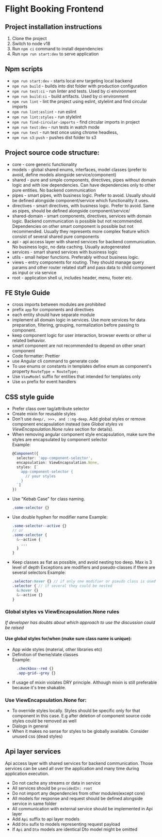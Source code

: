 # Flight Booking Frontend

## Project installation instructions

1. Clone the project
1. Switch to node v18
1. Run `npm ci` command to install dependencies
1. Run `npm run start:dev` to serve application

## Npm scripts

- `npm run start:dev` - starts local env targeting local backend
- `npm run build` - builds into dist folder with production configuration
- `npm run test:ci` - run linter and tests. Used by ci environment
- `npm run build:ci` - build artifacts. Used by ci environment
- `npm run lint` - lint the project using eslint, stylelint and find circular imports
- `npm run lint:eslint` - run eslint
- `npm run lint:styles` - run stylelint
- `npm run find-circular-imports` - find circular imports in project
- `npm run test:dev` - run tests in watch mode
- `npm run test` - run test once using chrome headless,
- `npm run s3:push` - pushes dist folder to s3

## Project source code structure:

- core - core generic functionality
- models - global shared enums, interfaces, model classes (prefer to avoid, define models alongside service/component)
- shared - pure and simple components, directives, pipes without domain logic and with low dependencies. Can have dependencies only to other pure entities. No backend communication
- pipes - smart pipes, with business logic. Prefer to avoid. Usually should be defined alongside component/service which functionality it uses.
- directives - smart directives, with business logic. Prefer to avoid. Same as pipes, should be defined alongside component/service/
- shared-domain - smart components, directives, services with domain logic. Backend communication is possible but not recommended. Dependencies on other smart component is possible but not recommended. Usually they represents more complex feature which consist of several shared pure components
- api - api access layer with shared services for backend communication. No business logic, no data caching. Usually autogenerated
- services - smart shared services with business logic
- utils - small helper functions. Preferably without business logic.
- views - entry components for routing. They should manage query params and other router related staff and pass data to child component as input or via service
- root - application shell ui, includes header, menu, footer etc.

## FE Style Guide

- cross imports between modules are prohibited
- prefix `app` for components and directives
- each entity should have separate module
- implement all domain logic in services. Use more services for data preparation, filtering, grouping, normalization before passing to component.
- keep component logic for user interaction, browser events or other ui related behavior.
- smart component are not recommended to depend on other smart component
- Code formatter: Prettier
- use Angular cli command to generate code
- To use enums or constants in templates define enum as component's property `RouteType = RouteType;`
- Use `ViewModel` suffix for entities that intended for templates only
- Use `on` prefix for event handlers

## CSS style guide
- Prefer class over tag/attribute selector
- Create mixin for reusable styles
- Don't use `deep/, >>>, and ::ng-deep`. Add global styles or remove component encapsulation instead (see *Global styles vs ViewEncapsulation.None rules* section for details).
- When removing angular component style encapsulation, make sure the styles are encapsulated by component selector  
  Example:  
  ```typescript
  @Component({
    selector: 'app-component-selector',
    encapsulation: ViewEncapsulation.None,
    styles: [`
      app-component-selector {
        // your styles
      }
    `]
  })
  ```
- Use "Kebab Case" for class naming.
  ```scss
  .some-selector {}
  ```
- Use double hyphen for modifier name
  Example:  
  ```scss
  .some-selector--active {}
  // or
  .some-selector {
    &--active {
      ...
    }
  }
  ```
- Keep classes as flat as possible, and avoid nesting too deep. Max is 3 level of depth
  Exceptions are modifiers and pseudo-classes if there are several selectors
  Example:  
  ```scss
  .selector:hover {} // if only one modifier or pseudo class is used - keep it flat
  .selector { // if several they could be nested
    &:hover {}
    &--active {}
  }

### Global styles vs ViewEncapsulation.None rules
*If developer has doubts about which approach to use the discussion could be raised*
#### Use global styles for/when (make sure class name is unique):
- App wide styles (material, other libraries etc)
- Definition of theme/state classes  
  Example:  
  ```scss
    .checkbox--red {}
    .app-grid--grey {}
  ```
- If usage of mixin violates DRY principle. Although mixin is still preferable because it's tree shakable.

### Use ViewEncapsulation.None for:
- To override styles locally. Styles should be specific only for that component in this case. E.g after deletion of component source code styles could be removed as well
- Dialogs in general
- When it makes no sense for styles to be globally available. Consider unused css (dead styles)

## Api layer services

Api access layer with shared services for backend communication. Those services can be used all over the application and many time during application execution.

- Do not cache any streams or data in service
- All services should be `providedIn: root`
- Do not import any dependencies from other modules(except core)
- All models for response and request should be defined alongside service in same folder
- All communication with external service should be implemented in Api layer
- Add `Api` suffix to api layer models
- Add `Dto` sufix to models representing request payload
- If `Api` and `Dto` models are identical Dto model might be omitted

